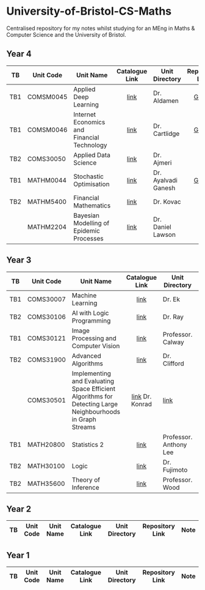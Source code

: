 # University-of-Bristol-CS-Maths
Centralised repository for my notes whilst studying for an MEng in Maths &amp; Computer Science and the University of Bristol.

## Year 4
| TB | Unit Code | Unit Name | Catalogue Link | Unit Directory | Repository Link | Note |
|----|-----------|-----------|:--------------:|----------------|:---------------:|------|
| TB1| COMSM0045 | Applied Deep Learning | [link](https://www.bris.ac.uk/unit-programme-catalogue/UnitDetails.jsa?ayrCode=20%2F21&unitCode=COMSM0045) | Dr. Aldamen | [Github](https://github.com/dajhutchinson/Applied-Deep-Learning) | In Progress |
| TB1| COMSM0046 | Internet Economics and Financial Technology | [link](https://www.bris.ac.uk/unit-programme-catalogue/UnitDetails.jsa?ayrCode=20%2F21&unitCode=COMSM0046) | Dr. Cartlidge | [Github](https://github.com/dajhutchinson/Internet-Economics-and-Financial-Technology) | In Progress |
| TB2| COMS30050 | Applied Data Science | [link](https://www.bris.ac.uk/unit-programme-catalogue/UnitDetails.jsa?ayrCode=20%2F21&unitCode=COMS30050) | Dr. Ajmeri | | |
| TB1| MATHM0044 | Stochastic Optimisation | [link](https://www.bris.ac.uk/unit-programme-catalogue/UnitDetails.jsa?ayrCode=20%2F21&unitCode=MATHM0044) | Dr. Ayalvadi Ganesh | [Github](https://github.com/dajhutchinson/Stochastic-Optimisation) | In Progress |
| TB2| MATHM5400 | Financial Mathematics | [link](https://www.bris.ac.uk/unit-programme-catalogue/UnitDetails.jsa?ayrCode=20%2F21&unitCode=MATHM5400) | Dr. Kovac | | |
|    | MATHM2204 | Bayesian Modelling of Epidemic Processes | [link](https://www.bris.ac.uk/unit-programme-catalogue/UnitDetails.jsa?ayrCode=20%2F21&unitCode=MATHM2204) | Dr. Daniel Lawson | | Master's Thesis, In Progress |

## Year 3
| TB | Unit Code | Unit Name | Catalogue Link | Unit Directory | Repository Link | Note |
|----|-----------|-----------|:--------------:|----------------|:---------------:|------|
| TB1| COMS30007 | Machine Learning | [link](https://www.bris.ac.uk/unit-programme-catalogue/UnitDetails.jsa?ayrCode=19%2F20&unitCode=COMS30007) | Dr. Ek | [Github](https://github.com/dajhutchinson/MachineLearning) | Completed |
| TB2| COMS30106 | AI with Logic Programming | [link](https://www.bris.ac.uk/unit-programme-catalogue/UnitDetails.jsa?ayrCode=19%2F20&unitCode=COMS30106) | Dr. Ray | [Github](https://github.com/dajhutchinson/ArtificalIntelligenceWithLogicProgramming) | Completed |
| TB1| COMS30121 | Image Processing and Computer Vision | [link](https://www.bris.ac.uk/unit-programme-catalogue/UnitDetails.jsa?ayrCode=19%2F20&unitCode=COMS30121) | 	Professor. Calway | [link](https://github.com/dajhutchinson/ImageProcessingAndComputerVision) | Completed |
| TB2| COMS31900 | Advanced Algorithms | [link](https://www.bris.ac.uk/unit-programme-catalogue/UnitDetails.jsa?ayrCode=19%2F20&unitCode=COMS31900) | Dr. Clifford | [link](https://github.com/dajhutchinson/AdvancedAlgorithms) | Completed |
|    | COMS30501 | Implementing and Evaluating Space Efficient Algorithms for Detecting Large Neighbourhoods in Graph Streams | [link](https://www.bris.ac.uk/unit-programme-catalogue/UnitDetails.jsa?ayrCode=19%2F20&unitCode=COMS30501) Dr. Konrad | [link](https://github.com/dajhutchinson/Detecting-Large-Neighbourhoods-in-Graph-Streams) | Bachelor's Thesis, Completed |
| TB1| MATH20800 | Statistics 2 | [link](https://www.bris.ac.uk/unit-programme-catalogue/UnitDetails.jsa?ayrCode=19%2F20&unitCode=MATH20900) | Professor. Anthony Lee | [link](https://github.com/dajhutchinson/Statistics2) | Completed |
| TB2| MATH30100 | Logic | [link](https://www.bris.ac.uk/unit-programme-catalogue/UnitDetails.jsa?ayrCode=19%2F20&unitCode=MATH30100) | Dr. Fujimoto | [link](https://github.com/dajhutchinson/Logic) | In Progress |
| TB2| MATH35600 | Theory of Inference | [link](https://www.bris.ac.uk/unit-programme-catalogue/UnitDetails.jsa?ayrCode=19%2F20&unitCode=MATH35600) | Professor. Wood | [link](https://github.com/dajhutchinson/TheoryOfInference) | Completed

## Year 2
| TB | Unit Code | Unit Name | Catalogue Link | Unit Directory | Repository Link | Note |
|----|-----------|-----------|:--------------:|----------------|:---------------:|------|

## Year 1
| TB | Unit Code | Unit Name | Catalogue Link | Unit Directory | Repository Link | Note |
|----|-----------|-----------|:--------------:|----------------|:---------------:|------|
